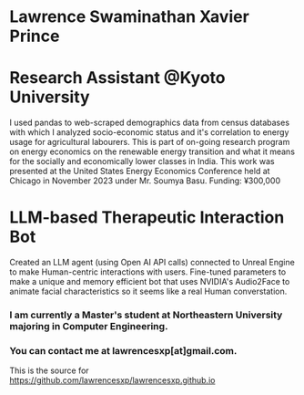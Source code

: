 # Lawrence Swaminathan Xavier Prince

# Research Assistant @Kyoto University
I used pandas to web-scraped demographics data from census databases with which I analyzed socio-economic status and it's correlation to energy usage for agricultural labourers.
This is part of on-going research program on energy economics on the renewable energy transition and what it means for the socially and economically lower classes in India.
This work was presented at the United States Energy Economics Conference held at Chicago in November 2023 under Mr. Soumya Basu.
Funding: ¥300,000

# LLM-based Therapeutic Interaction Bot
Created an LLM agent (using Open AI API calls) connected to Unreal Engine to make Human-centric interactions with users. Fine-tuned parameters to make a unique and memory efficient bot that uses NVIDIA's Audio2Face to animate facial characteristics so it seems like a real Human converstation.

### I am currently a Master's student at Northeastern University majoring in Computer Engineering. 

### You can contact me at lawrencesxp[at]gmail.com. 

This is the source for https://github.com/lawrencesxp/lawrencesxp.github.io

